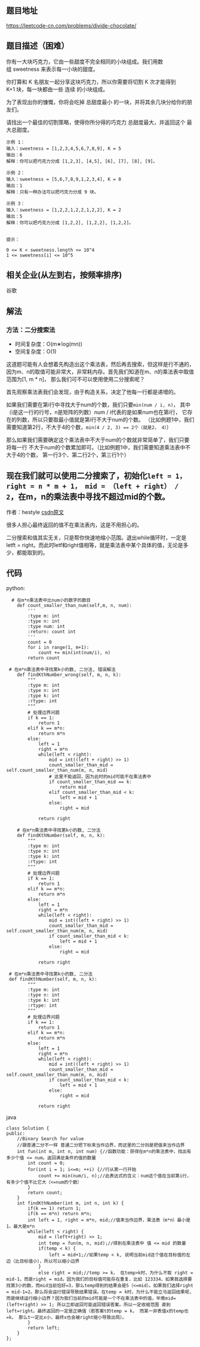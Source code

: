 ## 题目地址
https://leetcode-cn.com/problems/divide-chocolate/

## 题目描述（困难）
你有一大块巧克力，它由一些甜度不完全相同的小块组成。我们用数组 sweetness 来表示每一小块的甜度。

你打算和 K 名朋友一起分享这块巧克力，所以你需要将切割 K 次才能得到 K+1 块，每一块都由一些 连续 的小块组成。

为了表现出你的慷慨，你将会吃掉 总甜度最小 的一块，并将其余几块分给你的朋友们。

请找出一个最佳的切割策略，使得你所分得的巧克力 总甜度最大，并返回这个 最大总甜度。

```
示例 1：
输入：sweetness = [1,2,3,4,5,6,7,8,9], K = 5
输出：6
解释：你可以把巧克力分成 [1,2,3], [4,5], [6], [7], [8], [9]。

示例 2：
输入：sweetness = [5,6,7,8,9,1,2,3,4], K = 8
输出：1
解释：只有一种办法可以把巧克力分成 9 块。

示例 3：
输入：sweetness = [1,2,2,1,2,2,1,2,2], K = 2
输出：5
解释：你可以把巧克力分成 [1,2,2], [1,2,2], [1,2,2]。
 

提示：

0 <= K < sweetness.length <= 10^4
1 <= sweetness[i] <= 10^5

```
## 相关企业(从左到右，按频率排序)
谷歌

## 解法

### 方法：二分搜索法
* 时间复杂度：O(m∗log(mn))
* 空间复杂度：O(1)

这道题可能有人会想着先构造出这个乘法表，然后再去搜索，但这样是行不通的，
因为m、n的取值可能非常大，非常耗内存。首先我们知道在m、n的乘法表中取值范围为[1, m * n]，
那么我们可不可以使用使用二分搜索呢？

首先观察乘法表我们会发现，由于构造关系，决定了他每一行都是递增的。

如果我们需要在第i行中寻找大于num的个数，我们只要```min(num / i, n)```，
其中（i是这一行的行号，n是矩阵的列数）num / i代表的是如果num也在第i行，
它存在的列数，所以只要取最小值就是第i行不大于num的个数。
（比如例题1中，我们需要知道第2行，不大于4的个数，```min(4 / 2, 3) == 2个（就是2， 4）```）

那么如果我们需要确定这个乘法表中不大于num的个数就非常简单了，我们只要将每一行
不大于num的个数累加即可。（比如例题1中，我们需要知道乘法表中不大于4的个数，
第一行3个、第二行2个，第三行1个）

现在我们就可以使用二分搜索了，初始化```left = 1， right = n * m + 1，
mid = （left + right） / 2```，在m，n的乘法表中寻找不超过mid的个数。
--------------------- 
作者：hestyle [csdn原文](https://blog.csdn.net/qq_41855420/article/details/89397884) 

很多人担心最终返回的值不在乘法表内，这是不用担心的。

二分搜索和值其实无关，只是帮你快速地缩小范围。退出while循环时，一定是letft = right。而此时letf和right值相等，就是乘法表中某个具体的值，无论是多少，都能取到的。

## 代码   
python:
```
  # 在m*n乘法表中比num小的数字的数目
    def count_smaller_than_num(self,m, n, num):
        '''
        :type m: int
        :type n: int
        :type num: int
        :return: count int
        '''
        count = 0
        for i in range(1, m+1):
            count += min(int(num/i), n)
        return count

 # 在m*n乘法表中寻找第k小的数, 二分法, 错误解法
    def findKthNumber_wrong(self, m, n, k):
        """
        :type m: int
        :type n: int
        :type k: int
        :rtype: int
        """
        # 处理边界问题
        if k == 1:
            return 1
        elif k == m*n:
            return m*n
        else:
            left = 1
            right = m*n
            while(left < right):
                mid = int((left + right) >> 1)
                count_smaller_than_mid = self.count_smaller_than_num(m, n, mid)
                # 这里不能返回，因为此时的mid可能不在乘法表中
                if count_smaller_than_mid == k:
                    return mid
                elif count_smaller_than_mid < k:
                    left = mid + 1
                else:
                    right = mid

            return right

    # 在m*n乘法表中寻找第k小的数, 二分法
    def findKthNumber(self, m, n, k):
        """
        :type m: int
        :type n: int
        :type k: int
        :rtype: int
        """
        # 处理边界问题
        if k == 1:
            return 1
        elif k == m*n:
            return m*n
        else:
            left = 1
            right = m*n
            while(left < right):
                mid = int((left + right) >> 1)
                count_smaller_than_mid = self.count_smaller_than_num(m, n, mid)
                if count_smaller_than_mid < k:
                    left = mid + 1
                else:
                    right = mid

            return right

 # 在m*n乘法表中寻找第k小的数, 二分法
 def findKthNumber(self, m, n, k):
        """
        :type m: int
        :type n: int
        :type k: int
        :rtype: int
        """
        # 处理边界问题
        if k == 1:
            return 1
        elif k == m*n:
            return m*n
        else:
            left = 1
            right = m*n
            while(left < right):
                mid = int((left + right) >> 1)
                count_smaller_than_mid = self.count_smaller_than_num(m, n, mid)
                if count_smaller_than_mid < k:
                    left = mid + 1
                else:
                    right = mid

            return right

```

java
```
class Solution {
public:
    //Binary Search for value
    //跟普通二分不一样 普通二分把下标来当作边界，而这里的二分则是把值来当作边界
    int fun(int m, int n, int num) {//函数功能：获得在m*n的乘法表中，找出有多少个值 <= num。返回满足条件的值的数量
        int count = 0;
        for(int i = 1; i<=m; ++i) {//行从第一行开始
            count += min(num/i, n);//此表达式的含义：num这个值在当前第i行，有多少个值不比它大（<=num的个数）
        }
        return count;
    }
    int findKthNumber(int m, int n, int k) {
        if(k == 1) return 1;
        if(k == m*n) return m*n;
        int left = 1, right = m*n, mid;//值来当作边界，乘法表（m*n）最小是1，最大是m*n
        while(left < right) {
            mid = (left+right) >> 1;
            int temp = fun(m, n, mid);//得到在乘法表中 值 <= mid 的数量
            if(temp < k) {
                left = mid+1;//如果temp < k, 说明当前mid这个值在目标值的左边（比目标值小），所以可以缩小边界
            }
            else right = mid;//temp >= k， 在temp>k时，为什么不取 right = mid-1，而是right = mid。因为我们的目标值可能存在重复，比如 123334，如果我选择要找第3小的数，而mid当前恰好=3，那么temp得到的结果会是5（<=mid）。如果我们选择right = mid-1=2。那么将会运行错误导致结果错误。在temp = k时，为什么不能立马返回结果呢，而是继续运行缩小边界？因为我们当前的mid可能是一个不在乘法表中的值，毕竟mid=(left+right) >> 1; 所以立即返回可能返回错误答案。所以一定收缩范围 直到left=right。最终返回的一定是正确值（若答案t的temp = k， 而某一非表值x的temp也=k， 那么t一定比x小，最终x也会被right缩小导致出局）。
        }
        return left;
    }
};

```